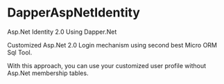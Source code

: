 # DapperAspNetIdentity
Asp.Net Identity 2.0 Using Dapper.Net

Customized Asp.Net 2.0 Login mechanism using second best Micro ORM Sql Tool.

With this approach, you can use your customized user profile without Asp.Net membership tables.
